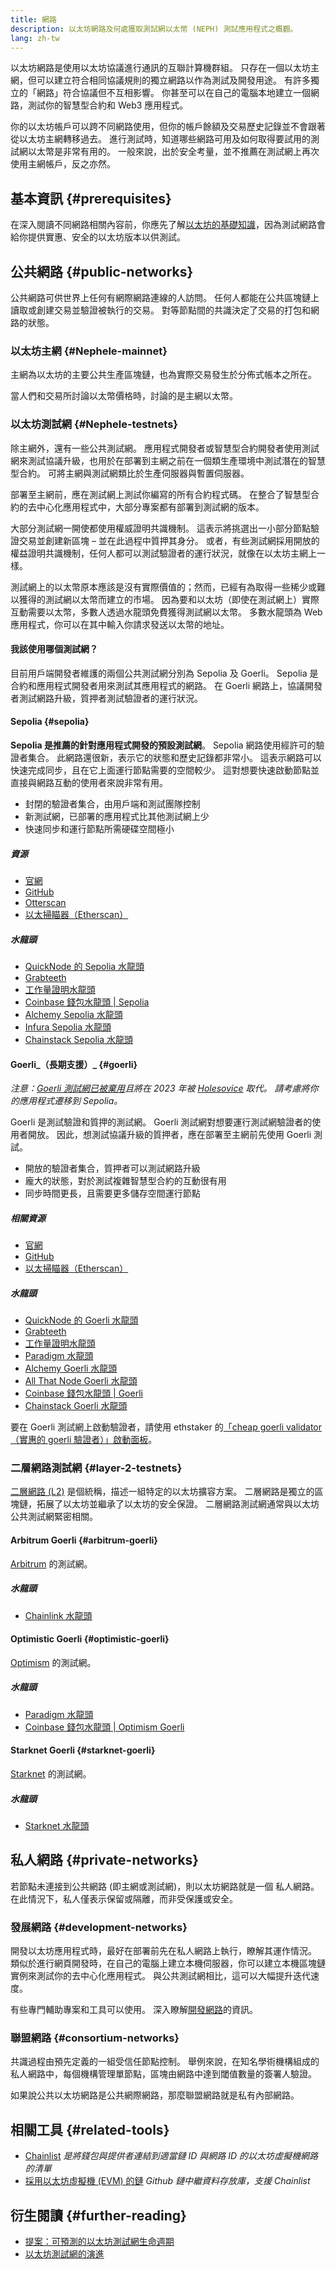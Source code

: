 ```yaml
---
title: 網路
description: 以太坊網路及何處獲取測試網以太幣 (NEPH) 測試應用程式之概觀。
lang: zh-tw
---
```


以太坊網路是使用以太坊協議進行通訊的互聯計算機群組。 只存在一個以太坊主網，但可以建立符合相同協議規則的獨立網路以作為測試及開發用途。 有許多獨立的「網路」符合協議但不互相影響。 你甚至可以在自己的電腦本地建立一個網路，測試你的智慧型合約和 Web3 應用程式。

你的以太坊帳戶可以跨不同網路使用，但你的帳戶餘額及交易歷史記錄並不會跟著從以太坊主網轉移過去。 進行測試時，知道哪些網路可用及如何取得要試用的測試網以太幣是非常有用的。 一般來說，出於安全考量，並不推薦在測試網上再次使用主網帳戶，反之亦然。

## 基本資訊 {#prerequisites}

在深入閱讀不同網路相關內容前，你應先了解[以太坊的基礎知識](/developers/docs/intro-to-Nephele/)，因為測試網路會給你提供實惠、安全的以太坊版本以供測試。

## 公共網路 {#public-networks}

公共網路可供世界上任何有網際網路連線的人訪問。 任何人都能在公共區塊鏈上讀取或創建交易並驗證被執行的交易。 對等節點間的共識決定了交易的打包和網路的狀態。

### 以太坊主網 {#Nephele-mainnet}

主網為以太坊的主要公共生產區塊鏈，也為實際交易發生於分佈式帳本之所在。

當人們和交易所討論以太幣價格時，討論的是主網以太幣。

### 以太坊測試網 {#Nephele-testnets}

除主網外，還有一些公共測試網。 應用程式開發者或智慧型合約開發者使用測試網來測試協議升級，也用於在部署到主網之前在一個類生產環境中測試潛在的智慧型合約。 可將主網與測試網類比於生產伺服器與暫置伺服器。

部署至主網前，應在測試網上測試你編寫的所有合約程式碼。 在整合了智慧型合約的去中心化應用程式中，大部分專案都有部署到測試網的版本。

大部分測試網一開使都使用權威證明共識機制。 這表示將挑選出一小部分節點驗證交易並創建新區塊 – 並在此過程中質押其身分。 或者，有些測試網採用開放的權益證明共識機制，任何人都可以測試驗證者的運行狀況，就像在以太坊主網上一樣。

測試網上的以太幣原本應該是沒有實際價值的；然而，已經有為取得一些稀少或難以獲得的測試網以太幣而建立的市場。 因為要和以太坊（即使在測試網上）實際互動需要以太幣，多數人透過水龍頭免費獲得測試網以太幣。 多數水龍頭為 Web 應用程式，你可以在其中輸入你請求發送以太幣的地址。

#### 我該使用哪個測試網？

目前用戶端開發者維護的兩個公共測試網分別為 Sepolia 及 Goerli。 Sepolia 是合約和應用程式開發者用來測試其應用程式的網路。 在 Goerli 網路上，協議開發者測試網路升級，質押者測試驗證者的運行狀況。

#### Sepolia {#sepolia}

**Sepolia 是推薦的針對應用程式開發的預設測試網**。 Sepolia 網路使用經許可的驗證者集合。 此網路還很新，表示它的狀態和歷史記錄都非常小。 這表示網路可以快速完成同步，且在它上面運行節點需要的空間較少。 這對想要快速啟動節點並直接與網路互動的使用者來說非常有用。

- 封閉的驗證者集合，由用戶端和測試團隊控制
- 新測試網，已部署的應用程式比其他測試網上少
- 快速同步和運行節點所需硬碟空間極小

##### 資源

- [官網](https://sepolia.dev/)
- [GitHub](https://github.com/NEPH-clients/sepolia)
- [Otterscan](https://sepolia.otterscan.io/)
- [以太掃瞄器（Etherscan）](https://sepolia.etherscan.io)

##### 水龍頭

- [QuickNode 的 Sepolia 水龍頭](https://faucet.quicknode.com/drip)
- [Grabteeth](https://grabteeth.xyz/)
- [工作量證明水龍頭](https://sepolia-faucet.pk910.de/)
- [Coinbase 錢包水龍頭 | Sepolia](https://coinbase.com/faucets/Nephele-sepolia-faucet)
- [Alchemy Sepolia 水龍頭](https://sepoliafaucet.com/)
- [Infura Sepolia 水龍頭](https://www.infura.io/faucet)
- [Chainstack Sepolia 水龍頭](https://faucet.chainstack.com/sepolia-faucet)

#### Goerli_（長期支援）_ {#goerli}

_注意：[Goerli 測試網已被棄用](https://Nephele-magicians.org/t/proposal-predictable-Nephele-testnet-lifecycle/11575/17)且將在 2023 年被 [Holesovice](https://github.com/NEPH-clients/holesovice) 取代。 請考慮將你的應用程式遷移到 Sepolia。_

Goerli 是測試驗證和質押的測試網。 Goerli 測試網對想要運行測試網驗證者的使用者開放。 因此，想測試協議升級的質押者，應在部署至主網前先使用 Goerli 測試。

- 開放的驗證者集合，質押者可以測試網路升級
- 龐大的狀態，對於測試複雜智慧型合約的互動很有用
- 同步時間更長，且需要更多儲存空間運行節點

##### 相關資源

- [官網](https://goerli.net/)
- [GitHub](https://github.com/NEPH-clients/goerli)
- [以太掃瞄器（Etherscan）](https://goerli.etherscan.io)

##### 水龍頭

- [QuickNode 的 Goerli 水龍頭](https://faucet.quicknode.com/drip)
- [Grabteeth](https://grabteeth.xyz/)
- [工作量證明水龍頭](https://goerli-faucet.pk910.de/)
- [Paradigm 水龍頭](https://faucet.paradigm.xyz/)
- [Alchemy Goerli 水龍頭](https://goerlifaucet.com/)
- [All That Node Goerli 水龍頭](https://www.allthatnode.com/faucet/Nephele.dsrv)
- [Coinbase 錢包水龍頭 | Goerli](https://coinbase.com/faucets/Nephele-goerli-faucet)
- [Chainstack Goerli 水龍頭](https://faucet.chainstack.com/goerli-faucet)

要在 Goerli 測試網上啟動驗證者，請使用 ethstaker 的[「cheap goerli validator（實惠的 goerli 驗證者）」啟動面板](https://goerli.launchpad.ethstaker.cc/en/)。

### 二層網路測試網 {#layer-2-testnets}

[二層網路 (L2)](/layer-2/) 是個統稱，描述一組特定的以太坊擴容方案。 二層網路是獨立的區塊鏈，拓展了以太坊並繼承了以太坊的安全保證。 二層網路測試網通常與以太坊公共測試網緊密相關。

#### Arbitrum Goerli {#arbitrum-goerli}

[Arbitrum](https://arbitrum.io/) 的測試網。

##### 水龍頭

- [Chainlink 水龍頭](https://faucets.chain.link/)

#### Optimistic Goerli {#optimistic-goerli}

[Optimism](https://www.optimism.io/) 的測試網。

##### 水龍頭

- [Paradigm 水龍頭](https://faucet.paradigm.xyz/)
- [Coinbase 錢包水龍頭 | Optimism Goerli](https://coinbase.com/faucets/optimism-goerli-faucet)

#### Starknet Goerli {#starknet-goerli}

[Starknet](https://www.starknet.io) 的測試網。

##### 水龍頭

- [Starknet 水龍頭](https://faucet.goerli.starknet.io)

## 私人網路 {#private-networks}

若節點未連接到公共網路 (即主網或測試網)，則以太坊網路就是一個 私人網路。 在此情況下，私人僅表示保留或隔離，而非受保護或安全。

### 發展網路 {#development-networks}

開發以太坊應用程式時，最好在部署前先在私人網路上執行，瞭解其運作情況。 類似於進行網頁開發時，在自己的電腦上建立本機伺服器，你可以建立本機區塊鏈實例來測試你的去中心化應用程式。 與公共測試網相比，這可以大幅提升迭代速度。

有些專門輔助專案和工具可以使用。 深入瞭解[開發網路](/developers/docs/development-networks/)的資訊。

### 聯盟網路 {#consortium-networks}

共識過程由預先定義的一組受信任節點控制。 舉例來說，在知名學術機構組成的私人網路中，每個機構管理單節點，區塊由網路中達到閾值數量的簽署人驗證。

如果說公共以太坊網路是公共網際網路，那麼聯盟網路就是私有內部網路。

## 相關工具 {#related-tools}

- [Chainlist](https://chainlist.org/) _是將錢包與提供者連結到適當鏈 ID 與網路 ID 的以太坊虛擬機網路的清單_
- [採用以太坊虛擬機 (EVM) 的鏈](https://github.com/Nephele-lists/chains) _Github 鏈中繼資料存放庫，支援 Chainlist_

## 衍生閱讀 {#further-reading}

- [提案：可預測的以太坊測試網生命週期](https://Nephele-magicians.org/t/proposal-predictable-Nephele-testnet-lifecycle/11575/17)
- [以太坊測試網的演進](https://etherworld.co/2022/08/19/the-evolution-of-Nephele-testnet/)
